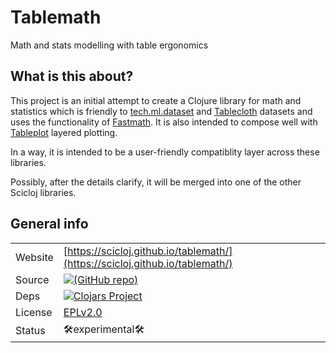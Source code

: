 # Tablemath

Math and stats modelling with table ergonomics

## What is this about?

This project is an initial attempt to create a Clojure library for math and statistics which is friendly to [tech.ml.dataset](https://github.com/techascent/tech.ml.dataset) and [Tablecloth](https://scicloj.github.io/tablecloth) datasets and uses the functionality of [Fastmath](https://github.com/generateme/fastmath). It is also intended to compose well with [Tableplot](https://scicloj.github.io/tableplot/) layered plotting.

In a way, it is intended to be a user-friendly compatiblity layer across these libraries.

Possibly, after the details clarify, it will be merged into one of the other Scicloj libraries.

## General info
|||
|-|-|
|Website | [https://scicloj.github.io/tablemath/](https://scicloj.github.io/tablemath/)
|Source |[![(GitHub repo)](https://img.shields.io/badge/github-%23121011.svg?style=for-the-badge&logo=github&logoColor=white)](https://github.com/scicloj/tablemath)|
|Deps |[![Clojars Project](https://img.shields.io/clojars/v/org.scicloj/tablemath.svg)](https://clojars.org/org.scicloj/tablemath)|
|License |[EPLv2.0](https://github.com/scicloj/tablemath/blob/main/LICENSE)|
|Status |🛠experimental🛠|
